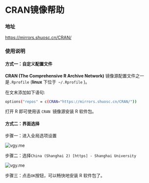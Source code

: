#  CRAN镜像帮助 

### 地址

https://mirrors.shuosc.cn/CRAN/

### 使用说明

#### 方式一：自定义配置文件

**CRAN (The Comprehensive R Archive Network)** 镜像源配置文件之一是`.Rprofile` (**linux** 下位于` ~/.Rprofile` )。

在文末添加如下语句:

```bash
options("repos" = c(CRAN="https://mirrors.shuosc.cn/CRAN/"))
```

打开 R 即可使用该 `CRAN `镜像源安装 R 软件包。

#### 方式二：界面选择

步骤一：进入全局选项设置

![vgy.me](https://vgy.me/yAKVYC.png)

步骤二：选择`China (Shanghai 2) [https] - Shanghai University`

![vgy.me](https://vgy.me/lWMmbH.png)

步骤三：点击`OK`按钮，可以畅快地安装 R 软件包了。
